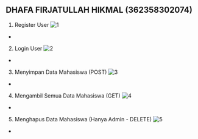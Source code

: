 DHAFA FIRJATULLAH HIKMAL (362358302074)
-

1. Register User 
![1](https://github.com/user-attachments/assets/4616de0e-e610-4272-9300-7dc5fa4a264a)
-

2. Login User 
![2](https://github.com/user-attachments/assets/6a9303c4-f65c-4788-b87e-e187fe84beab)
-

3. Menyimpan Data Mahasiswa (POST) 
![3](https://github.com/user-attachments/assets/0e438ddb-598a-455c-8aec-5a46e49a10d2)
-

4. Mengambil Semua Data Mahasiswa (GET) 
![4](https://github.com/user-attachments/assets/4beb5fb2-ede5-43a0-80a3-b3f51802880d)
-

5. Menghapus Data Mahasiswa (Hanya Admin - DELETE) 
![5](https://github.com/user-attachments/assets/58eee301-9ca2-4a0f-84aa-49e9a8fa9829)
-
